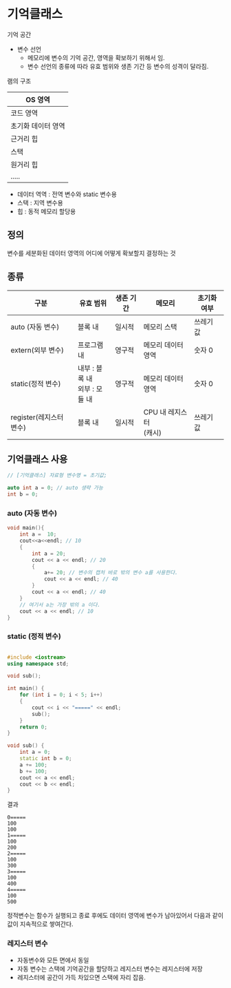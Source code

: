 # 기억클래스
기억 공간
 - 변수 선언
    - 메모리에 변수의 기억 공간, 영역을 확보하기 위해서 임.
    - 변수 선언의 종류에 따라 유효 범위와 생존 기간 등 변수의 성격이 달라짐.

램의 구조 

| OS 영역 |
|--|
| 코드 영역| 
| 초기화 데이터 영역 |
| 근거리 힙 |
| 스택 |
| 원거리 힙 |
|  ..... |

 -  데이터 역역 : 전역 변수와 static 변수용
 - 스택 : 지역 변수용
 - 힙 : 동적 메모리 할당용

## 정의
변수를 세분화된 데이터 영역의 어디에 어떻게 확보할지 결정하는 것

## 종류
|  구분 |  유효 범위 | 생존 기간  | 메모리  |  초기화 여부 |
| - | - | - | - | - |
| auto (자동 변수) | 블록 내 | 일시적 | 메모리 스택 | 쓰레기 값| 
| extern(외부 변수) | 프로그램 내 | 영구적 | 메모리 데이터 영역 | 숫자 0 |
| static(정적 변수) | 내부 : 블록 내 </br> 외부 : 모듈 내 | 영구적 | 메모리 데이터 영역 | 숫자 0 |
| register(레지스터 변수) | 블록 내 | 일시적 | CPU 내 레지스터 </br> (캐시) | 쓰레기 값 |



## 기억클래스 사용

```cpp
// [기억클래스] 자료형 변수명 = 초기값;

auto int a = 0; // auto 생략 가능
int b = 0;
```

### auto (자동 변수)

```cpp
void main(){
	int a =  10;
	cout<<a<<endl; // 10
	{
		int a = 20;
		cout << a << endl; // 20
		{
			a+= 20; // 변수의 캡처 바로 밖의 변수 a를 사용한다. 
			cout << a << endl; // 40
		}
		cout << a << endl; // 40
	}
	// 여기서 a는 가장 밖의 a 이다.
	cout << a << endl; // 10
}
```


### static (정적 변수)

```cpp

#include <iostream>
using namespace std;

void sub();

int main() {
	for (int i = 0; i < 5; i++)
	{
		cout << i << "=====" << endl;
		sub();
	}
	return 0;
}

void sub() {
	int a = 0;
	static int b = 0;
	a += 100;
	b += 100; 
	cout << a << endl;
	cout << b << endl;
}
```

결과 
```
0=====
100
100
1=====
100
200
2=====
100
300
3=====
100
400
4=====
100
500
```

정적변수는 함수가 실행되고 종료 후에도 데이터 영역에 변수가 남아있어서 다음과 같이 값이 지속적으로 쌓여간다.


### 레지스터 변수
- 자동변수와 모든 면에서 동일
- 자동 변수는 스택에 기억공간을 할당하고 레지스터 변수는 레지스터에 저장
- 레지스터에 공간이 가득 차있으면 스택에 자리 잡음.


  